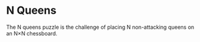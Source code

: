 # N Queens
The N queens puzzle is the challenge of placing N non-attacking queens on an N×N chessboard.
